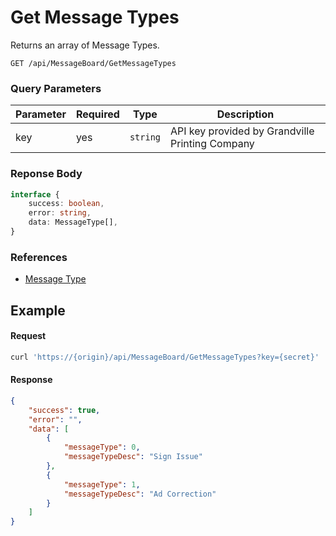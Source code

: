 # Get Message Types

Returns an array of Message Types.

```plaintext
GET /api/MessageBoard/GetMessageTypes
```

### Query Parameters

| Parameter     | Required | Type                                   | Description                                        |
| ------------- | -------- | -------------------------------------- | -------------------------------------------------- |
| key           | yes      | `string`                               | API key provided by Grandville Printing Company    |

### Reponse Body

```typescript
interface {
    success: boolean,
    error: string,
    data: MessageType[],
}
```

### References

- [Message Type](./types/message-type.md)

## Example

#### Request

```bash
curl 'https://{origin}/api/MessageBoard/GetMessageTypes?key={secret}'
```

#### Response

```json
{
    "success": true,
    "error": "",
    "data": [
        {
            "messageType": 0,
            "messageTypeDesc": "Sign Issue"
        },
        {
            "messageType": 1,
            "messageTypeDesc": "Ad Correction"
        }
    ]
}
```